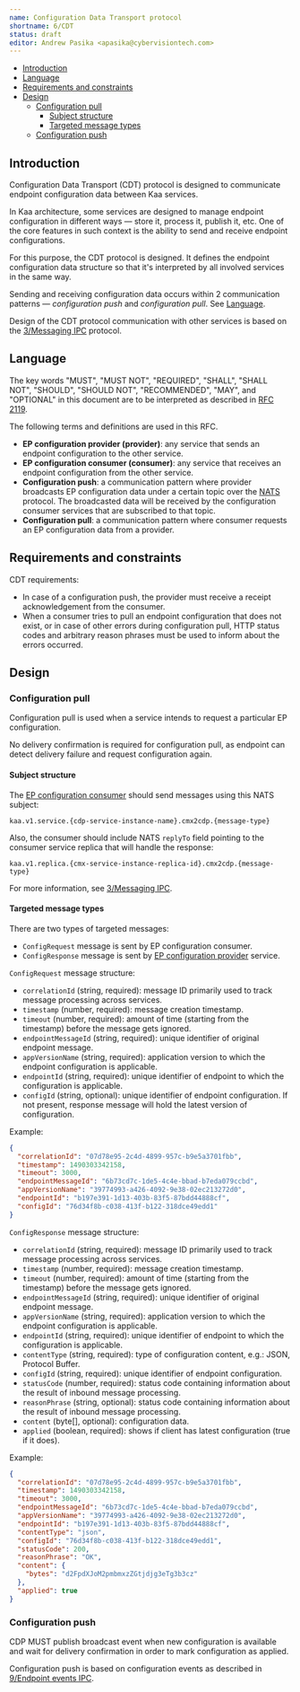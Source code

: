 ```yaml
---
name: Configuration Data Transport protocol
shortname: 6/CDT
status: draft
editor: Andrew Pasika <apasika@cybervisiontech.com>
---
```


- [Introduction](#introduction)
- [Language](#language)
- [Requirements and constraints](#requirements-and-constraints)
- [Design](#Design)
  - [Configuration pull](#configuration-pull)
    - [Subject structure](#subject-structure)
    - [Targeted message types](#targeted-message-types)
  - [Configuration push](#configuration-push)

## Introduction

Configuration Data Transport (CDT) protocol is designed to communicate endpoint configuration data between Kaa services.

In Kaa architecture, some services are designed to manage endpoint configuration in different ways — store it, process it, publish it, etc.
One of the core features in such context is the ability to send and receive endpoint configurations.

For this purpose, the CDT protocol is designed.
It defines the endpoint configuration data structure so that it's interpreted by all involved services in the same way.

Sending and receiving configuration data occurs within 2 communication patterns — *configuration push* and *configuration pull*.
See [Language](#language).

Design of the CDT protocol communication with other services is based on the [3/Messaging IPC][3/MIPC] protocol.

## Language

The key words "MUST", "MUST NOT", "REQUIRED", "SHALL", "SHALL NOT", "SHOULD", "SHOULD NOT", "RECOMMENDED", "MAY", and "OPTIONAL" in this document are to be interpreted as described in [RFC 2119](https://tools.ietf.org/html/rfc2119).

The following terms and definitions are used in this RFC.

- **EP configuration provider (provider)**: any service that sends an endpoint configuration to the other service.
- **EP configuration consumer (consumer)**: any service that receives an endpoint configuration from the other service.
- **Configuration push**: a communication pattern where provider broadcasts EP configuration data under a certain topic over the [NATS](http://nats.io/) protocol.
The broadcasted data will be received by the configuration consumer services that are subscribed to that topic.
- **Configuration pull**: a communication pattern where consumer requests an EP configuration data from a provider.

## Requirements and constraints

CDT requirements:

- In case of a configuration push, the provider must receive a receipt acknowledgement from the consumer.
- When a consumer tries to pull an endpoint configuration that does not exist, or in case of other errors during configuration pull, HTTP status codes and arbitrary reason phrases must be used to inform about the errors occurred.

## Design

### Configuration pull

Configuration pull is used when a service intends to request a particular EP configuration.

No delivery confirmation is required for configuration pull, as endpoint can detect delivery failure and request configuration again.

#### Subject structure

The [EP configuration consumer](#language) should send messages using this NATS subject:
```
kaa.v1.service.{cdp-service-instance-name}.cmx2cdp.{message-type}
```

Also, the consumer should include NATS `replyTo` field pointing to the consumer service replica that will handle the response:
```
kaa.v1.replica.{cmx-service-instance-replica-id}.cmx2cdp.{message-type}
```

For more information, see [3/Messaging IPC][3/MIPC].

#### Targeted message types

There are two types of targeted messages:
- `ConfigRequest` message is sent by EP configuration consumer.
- `ConfigResponse` message is sent by [EP configuration provider](#language) service.

`ConfigRequest` message structure:

- `correlationId` (string, required): message ID primarily used to track message processing across services.
- `timestamp` (number, required): message creation timestamp.
- `timeout` (number, required): amount of time (starting from the timestamp) before the message gets ignored.
- `endpointMessageId` (string, required): unique identifier of original endpoint message.
- `appVersionName` (string, required): application version to which the endpoint configuration is applicable.
- `endpointId` (string, required): unique identifier of endpoint to which the configuration is applicable.
- `configId` (string, optional): unique identifier of endpoint configuration.
If not present, response message will hold the latest version of configuration.

Example:

```json
{
  "correlationId": "07d78e95-2c4d-4899-957c-b9e5a3701fbb",
  "timestamp": 1490303342158,
  "timeout": 3000,
  "endpointMessageId": "6b73cd7c-1de5-4c4e-bbad-b7eda079ccbd",
  "appVersionName": "39774993-a426-4092-9e38-02ec213272d0",
  "endpointId": "b197e391-1d13-403b-83f5-87bdd44888cf",
  "configId": "76d34f8b-c038-413f-b122-318dce49edd1"
}
```

`ConfigResponse` message structure:

- `correlationId` (string, required): message ID primarily used to track message processing across services.
- `timestamp` (number, required): message creation timestamp.
- `timeout` (number, required): amount of time (starting from the timestamp) before the message gets ignored.
- `endpointMessageId` (string, required): unique identifier of original endpoint message.
- `appVersionName` (string, required): application version to which the endpoint configuration is applicable.
- `endpointId` (string, required): unique identifier of endpoint to which the configuration is applicable.
- `contentType` (string, required): type of configuration content, e.g.: JSON, Protocol Buffer.
- `configId` (string, required): unique identifier of endpoint configuration.
- `statusCode` (number, required): status code containing information about the result of inbound message processing.
- `reasonPhrase` (string, optional): status code containing information about the result of inbound message processing.
- `content` (byte[], optional): configuration data.
- `applied` (boolean, required): shows if client has latest configuration (true if it does).

Example:

```json
{
  "correlationId": "07d78e95-2c4d-4899-957c-b9e5a3701fbb",
  "timestamp": 1490303342158,
  "timeout": 3000,
  "endpointMessageId": "6b73cd7c-1de5-4c4e-bbad-b7eda079ccbd",
  "appVersionName": "39774993-a426-4092-9e38-02ec213272d0",
  "endpointId": "b197e391-1d13-403b-83f5-87bdd44888cf",
  "contentType": "json",
  "configId": "76d34f8b-c038-413f-b122-318dce49edd1",
  "statusCode": 200,
  "reasonPhrase": "OK",
  "content": {
    "bytes": "d2FpdXJoM2pmbmxzZGtjdjg3eTg3b3cz"
  },
  "applied": true
}
```

### Configuration push

CDP MUST publish broadcast event when new configuration is available and wait for delivery
confirmation in order to mark configuration as applied.

Configuration push is based on configuration events as described in
[9/Endpoint events IPC](/0009-endpoint-events-ipc/README.md#configuration-events).

[3/MIPC]: /0003-messaging-ipc/README.md